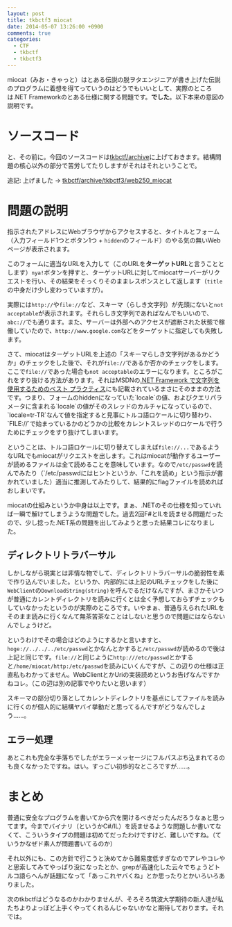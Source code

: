 ```yaml
---
layout: post
title: tkbctf3 miocat
date: 2014-05-07 13:26:00 +0900
comments: true
categories:
  - CTF
  - tkbctf
  - tkbctf3
---
```


miocat（みお・きゃっと）はとある伝説の脱ヲタエンジニアが書き上げた伝説のプログラムに着想を得てっていうのはどうでもいいとして、実際のところは.NET Frameworkのとある仕様に関する問題です。**でした**。以下本来の意図の説明です。

# ソースコード

と、その前に。今回のソースコードは[tkbctf/archive](https://github.com/tkbctf/archive)に上げておきます。結構問題の核心以外の部分で苦労してたりしますがそれはそれということで。

追記: 上げました -> [tkbctf/archive/tkbctf3/web250_miocat](https://github.com/tkbctf/archive/tree/master/tkbctf3/web250_miocat)

# 問題の説明

指示されたアドレスにWebブラウザからアクセスすると、タイトルとフォーム（入力フィールド1つとボタン1つ + `hidden`のフィールド）のやる気の無いWebページが表示されます。

このフォームに適当なURLを入力して（このURLを**ターゲットURL**と言うこととします）`nya!`ボタンを押すと、ターゲットURLに対してmiocatサーバーがリクエストを行い、その結果をそっくりそのままレスポンスとして返します（`title`の中身だけ少し変わっていますが）。

実際には`http://`や`file://`など、スキーマ（らしき文字列）が先頭にないと`not acceptable`が表示されます。それらしき文字列であればなんでもいいので、`abc://`でも通ります。また、サーバーは外部へのアクセスが遮断された状態で稼働していたので、`http://www.google.com`などをターゲットに指定しても失敗します。

さて、miocatはターゲットURLを上述の「スキーマらしき文字列があるかどうか」のチェックをした後で、それが`file://`であるか否かのチェックをします。ここで`file://`であった場合も`not acceptable`のエラーになります。ところがこれをすり抜ける方法があります。それはMSDNの[.NET Framework で文字列を使用するためのベスト プラクティス](http://msdn.microsoft.com/ja-jp/library/dd465121(v=vs.110).aspx)にも記載されているまさにそのままの方法です。つまり、フォームのhiddenになっていた`locale`の値、およびクエリパラメータに含まれる`locale`の値がそのスレッドのカルチャになっているので、`locale=tr-TR`なんて値を指定すると見事にトルコ語ロケールに切り替わり、`FILE://`で始まっているかのどうかの比較をカレントスレッドのロケールで行うためにチェックをすり抜けてしまいます。

ということは、トルコ語ロケールに切り替えてしまえば`file://...`であるようなURLでもmiocatがリクエストを出します。これはmiocatが動作するユーザーが読めるファイルは全て読めることを意味しています。なので`/etc/passwd`を読んでみたり（`/etc/passwdにはヒントというか、「これを読め」という指示が書かれていました）適当に推測してみたりして、結果的にflagファイルを読めればおしまいです。

miocatの仕組みというか中身は以上です。まぁ、.NETのその仕様を知っていれば一瞬で解けてしまうような問題でした。過去2回F#とILを読ませる問題だったので、少し捻った.NET系の問題を出してみようと思った結果コレになりました。

## ディレクトリトラバーサル

しかしながら現実とは非情な物でして、ディレクトリトラバーサルの脆弱性を素で作り込んでいました。というか、内部的には上記のURLチェックをした後に`WebClient`の`DownloadString(string)`を呼んでるだけなんですが、まさかそいつが普通にカレントディレクトリを読みに行くとは全く予想しておらずチェックもしていなかったというのが実際のところです。いやまぁ、普通与えられたURLをそのまま読みに行くなんて無茶苦茶なことはしないと思うので問題にはならないんでしょうけど。

というわけでその場合はどのようにするかと言いますと、`hoge://../../../etc/passwd`とかなんとかすると`/etc/passwd`が読めるので後は上記と同じです。`file://`と同じように`http:///etc/passwd`とかすると`/home/miocat/http:/etc/passwd`を読みにいくんですが、この辺りの仕様は正直私もわかってません。WebClientとかUriの実装読めというお告げなんですかねコレ。（この辺は別の記事でやりたいと思います）

スキーマの部分切り落としてカレントディレクトリを基点にしてファイルを読みに行くのが個人的に結構ヤバイ挙動だと思ってるんですがどうなんでしょう……。

## エラー処理

あとこれも完全な手落ちでしたがエラーメッセージにフルパスぶち込まれてるのも良くなかったですね。はい。すっごい初歩的なところですが……。

# まとめ

普通に安全なプログラムを書いてから穴を開けるべきだったんだろうなぁと思ってます。今までバイナリ（というかC#/IL）を読ませるような問題しか書いてなくて、こういうタイプの問題は初めてだったわけですけど、難しいですね。（ていうかなぜド素人が問題書いてるのか）

それ以外にも、この方針で行こうと決めてから難易度低すぎなのでアレやコレやと思索してみてやっぱり没になったとか、grepが高速化した云々でちょうどトルコ語らへんが話題になって「あっこれヤバくね」とか思ったりとかいろいろありました。

次のtkbctfはどうなるのかわかりませんが、そろそろ筑波大学期待の新人達が私たちよりよっぽど上手くやってくれるんじゃないかなと期待しております。それでは。
